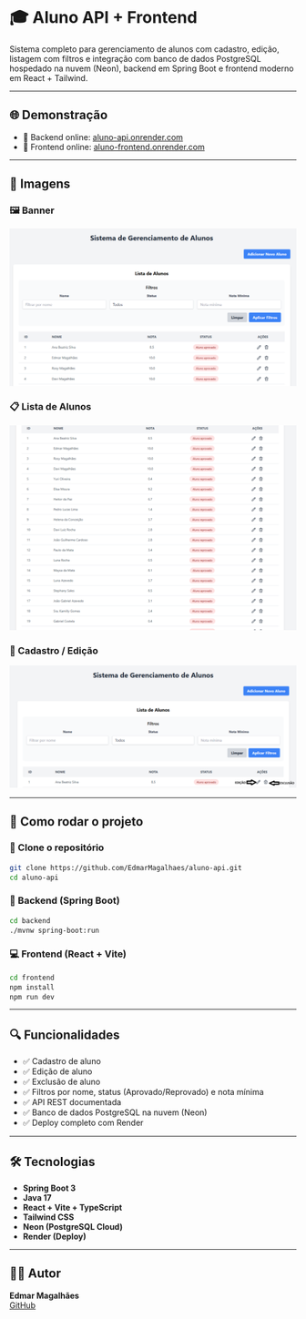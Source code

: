 
# 🎓 Aluno API + Frontend

Sistema completo para gerenciamento de alunos com cadastro, edição, listagem com filtros e integração com banco de dados PostgreSQL hospedado na nuvem (Neon), backend em Spring Boot e frontend moderno em React + Tailwind.

---

## 🌐 Demonstração

- 🔗 Backend online: [aluno-api.onrender.com](https://aluno-api.onrender.com/alunos)
- 🎯 Frontend online: [aluno-frontend.onrender.com](https://aluno-frontend.onrender.com)

---

## 📸 Imagens

### 🖼️ Banner
![Banner do Sistema](docs/banner.png)

### 📋 Lista de Alunos
![Tela de Listagem](docs/listagem.png)

### 📝 Cadastro / Edição
![Formulário](docs/formulario.png)

---

## 🚀 Como rodar o projeto

### 🔁 Clone o repositório
```bash
git clone https://github.com/EdmarMagalhaes/aluno-api.git
cd aluno-api
```

### 🔧 Backend (Spring Boot)
```bash
cd backend
./mvnw spring-boot:run
```

### 💻 Frontend (React + Vite)
```bash
cd frontend
npm install
npm run dev
```

---

## 🔍 Funcionalidades

- ✅ Cadastro de aluno
- ✅ Edição de aluno
- ✅ Exclusão de aluno
- ✅ Filtros por nome, status (Aprovado/Reprovado) e nota mínima
- ✅ API REST documentada
- ✅ Banco de dados PostgreSQL na nuvem (Neon)
- ✅ Deploy completo com Render

---

## 🛠️ Tecnologias

- **Spring Boot 3**
- **Java 17**
- **React + Vite + TypeScript**
- **Tailwind CSS**
- **Neon (PostgreSQL Cloud)**
- **Render (Deploy)**

---

## 👨‍💻 Autor

**Edmar Magalhães**  
[GitHub](https://github.com/EdmarMagalhaes)
